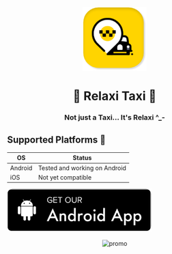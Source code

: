  <p align="center">
  <img src="repo_assets/1.png" alt="logo" height="150" />
</p>  
<h1 align="center">
 🏁 Relaxi Taxi 🏁
  </h1>
  <h3 align="center">
   Not just a Taxi... It's Relaxi ^_- 
 </h3>  
 
 ## Supported Platforms 📱
 
 <tr>
 <td>
  
| OS | Status |
| -- | -- |
| Android | Tested and working on Android |
| iOS | Not yet compatible |
 
 </td>
 <td>
<a href=""> 
    <img src="repo_assets/android-button.png"
         alt="Get it on Android" height="100">
</a>
  </td>
  </tr>
</br></br>

<div align="center">
  <img src="repo_assets/app_promo.png" alt="promo" />
 </div>

